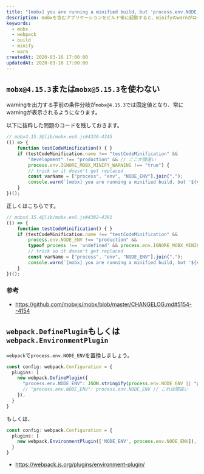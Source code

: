 ```yaml
---
title: "[mobx] you are running a minified build, but 'process.env.NODE_ENV' was not set to 'production' in your bundler. This results in an unnecessarily large and slow bundle"
description: mobxを含むアプリケーションをビルド後に起動すると、minifyのwarnがログにでるときの対処方法。
keywords:
  - mobx
  - webpack
  - build
  - minify
  - warn
createdAt: 2020-03-16 17:00:00
updatedAt: 2020-03-16 17:00:00
---
```


## `mobx@4.15.3`または`mobx@5.15.3`を使わない

warningを出力する手前の条件分岐が`mobx@4.15.3`では固定値となり、常にwarningが表示されるようになります。

以下に抜粋した問題のコードを残しておきます。

```js
// mobx4.15.3@lib/mobx.es6.js#4336-4345
(() => {
    function testCodeMinification() { }
    if (testCodeMinification.name !== "testCodeMinification" &&
        "development" !== "production" && // ここが間違い
        process.env.IGNORE_MOBX_MINIFY_WARNING !== "true") {
        // trick so it doesn't get replaced
        const varName = ["process", "env", "NODE_ENV"].join(".");
        console.warn(`[mobx] you are running a minified build, but '${varName}' was not set to 'production' in your bundler. This results in an unnecessarily large and slow bundle`);
    }
})();
```

正しくはこちらです。

```js
// mobx4.15.4@lib/mobx.es6.js#4382-4391
(() => {
    function testCodeMinification() { }
    if (testCodeMinification.name !== "testCodeMinification" &&
        process.env.NODE_ENV !== "production" &&
        typeof process !== 'undefined' && process.env.IGNORE_MOBX_MINIFY_WARNING !== "true") {
        // trick so it doesn't get replaced
        const varName = ["process", "env", "NODE_ENV"].join(".");
        console.warn(`[mobx] you are running a minified build, but '${varName}' was not set to 'production' in your bundler. This results in an unnecessarily large and slow bundle`);
    }
})();
```

### 参考

* https://github.com/mobxjs/mobx/blob/master/CHANGELOG.md#5154--4154

## `webpack.DefinePlugin`もしくは`webpack.EnvironmentPlugin`

`webpack`で`process.env.NODE_ENV`を置換しましょう。

```ts
const config: webpack.Configuration = {
  plugins: [
    new webpack.DefinePlugin({
      "process.env.NODE_ENV": JSON.stringify(process.env.NODE_ENV || "production"),
      // "process.env.NODE_ENV": process.env.NODE_ENV // これは間違い
    }),
  }
}
```

もしくは、

```ts
const config: webpack.Configuration = {
  plugins: [
    new webpack.EnvironmentPlugin(['NODE_ENV', process.env.NODE_ENV]),
  }
}
```

* https://webpack.js.org/plugins/environment-plugin/
